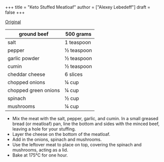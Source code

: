 +++
title = "Keto Stuffed Meatloaf"
author = ["Alexey Lebedeff"]
draft = false
+++

[Original](https://www.ruled.me/keto-stuffed-meatloaf/)

| ground beef          | 500 grams  |
|----------------------|------------|
| salt                 | 1 teaspoon |
| pepper               | ½ teaspoon |
| garlic powder        | ½ teaspoon |
| cumin                | ½ teaspoon |
| cheddar cheese       | 6 slices   |
| chopped onions       | ¼ cup      |
| chopped green onions | ¼ cup      |
| spinach              | ½ cup      |
| mushrooms            | ¼ cup      |

-   Mix the meat with the salt, pepper, garlic, and cumin. In a small greased bread (or meatloaf) pan, line the bottom and sides with the minced beef, leaving a hole for your stuffing.
-   Layer the cheese on the bottom of the meatloaf.
-   Add in the onions, spinach and mushrooms.
-   Use the leftover meat to place on top, covering the spinach and mushrooms, acting as a lid.
-   Bake at 175°C for one hour.
